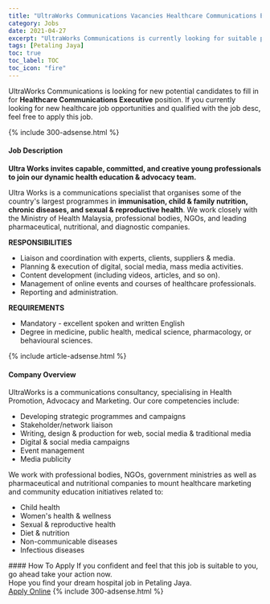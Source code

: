 ```yaml
---
title: "UltraWorks Communications Vacancies Healthcare Communications Executive" 
category: Jobs 
date: 2021-04-27 
excerpt: "UltraWorks Communications is currently looking for suitable person to fill in the Healthcare Communications Executive which positioned at Petaling Jaya" 
tags: [Petaling Jaya] 
toc: true 
toc_label: TOC 
toc_icon: "fire" 
--- 
```


<p>UltraWorks Communications is looking for new potential candidates to fill in for <b>Healthcare Communications Executive</b> position. If you currently looking for new healthcare job opportunities and qualified with the job desc, feel free to apply this job.
</p>{% include 300-adsense.html %} 
<div><div><h4>Job Description</h4></div><div><div><span><div><p><strong>Ultra Works invites capable, committed, and creative young professionals to join our dynamic health education &amp; advocacy team.</strong></p><p>Ultra Works is a communications specialist that organises some of the country's largest programmes in <strong>immunisation, child &amp; family nutrition, chronic diseases, and sexual &amp; reproductive health</strong>. We work closely with the Ministry of Health Malaysia, professional bodies, NGOs, and leading pharmaceutical, nutritional, and diagnostic companies.</p><p><strong>RESPONSIBILITIES</strong></p><ul><li>Liaison and coordination with experts, clients, suppliers &amp; media.</li><li>Planning &amp; execution of digital, social media, mass media activities.</li><li>Content development (including videos, articles, and so on).</li><li>Management of online events and courses of healthcare professionals.</li><li>Reporting and administration.</li></ul><p><strong>REQUIREMENTS</strong></p><ul><li>Mandatory - excellent spoken and written English</li><li>Degree in medicine, public health, medical science, pharmacology, or behavioural sciences.</li></ul></div></span></div></div></div> 
{% include article-adsense.html %} 
<div><div><h4>Company Overview</h4></div><div><div><span><div><p>UltraWorks&#160;is a communications consultancy, specialising in&#160;Health Promotion, Advocacy and&#160;Marketing. Our core competencies include:</p><ul><li>Developing strategic programmes and campaigns</li><li>Stakeholder/network liaison</li><li>Writing, design &amp; production for web, social media &amp; traditional media</li><li>Digital &amp; social media campaigns</li><li>Event management</li><li>Media publicity</li></ul><p>We work with professional bodies, NGOs, government ministries as well as pharmaceutical and nutritional companies to mount healthcare marketing and community education initiatives related to:</p><ul><li>Child health</li><li>Women's health &amp; wellness</li><li>Sexual &amp; reproductive health</li><li>Diet &amp; nutrition</li><li>Non-communicable diseases</li><li>Infectious&#160;diseases</li></ul></div></span></div></div></div> 
#### How To Apply 
If you confident and feel that this job is suitable to you, go ahead take your action now. <br/> 
Hope you find your dream hospital job in Petaling Jaya. <br/> 
<a href="https://www.jobstreet.com.my/en/job/healthcare-communications-executive-4549393?jobId=jobstreet-my-job-4549393" class="btn btn--warning" target="_blank" rel="nofollow noopenner">Apply Online</a> 
{% include 300-adsense.html %} 